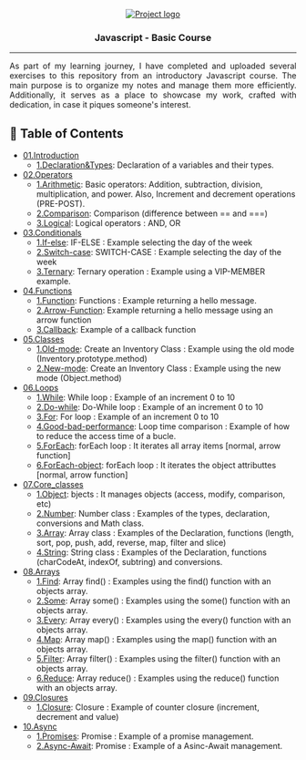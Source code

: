 <p align="center">
  <a href="" rel="noopener">
 <img src="https://coursework.vschool.io/content/images/size/w2000/2016/03/javascript-logo-banner.jpg" alt="Project logo"></a>
</p>

<h3 align="center">Javascript - Basic Course</h3>

---

<p align="justify">As part of my learning journey, I have completed and uploaded several exercises to this repository from an introductory Javascript course. The main purpose is to organize my notes and manage them more efficiently. Additionally, it serves as a place to showcase my work, crafted with dedication, in case it piques someone's interest.
    <br> 
</p>

## 📝 Table of Contents

- [01.Introduction](https://github.com/marc25219/javascript_basics/tree/main/01.Introduction)  
    - [1.Declaration&Types](https://github.com/marc25219/javascript_basics/blob/main/01.Introduction/1.Declaration%26Types.html):  Declaration of a variables and their types.
- [02.Operators](https://github.com/marc25219/javascript_basics/tree/main/02.Operators)
    - [1.Arithmetic](https://github.com/marc25219/javascript_basics/blob/main/02.Operators/1.Arithmetic.html):  Basic operators: Addition, subtraction, division, multiplication, and power. Also, Increment and decrement operations (PRE-POST).
    - [2.Comparison](https://github.com/marc25219/javascript_basics/blob/main/02.Operators/2.Comparison.html):  Comparison (difference between == and ===)
    - [3.Logical](https://github.com/marc25219/javascript_basics/blob/main/02.Operators/3.Logical.html):  Logical operators : AND, OR
- [03.Conditionals](https://github.com/marc25219/javascript_basics/tree/main/03.Conditionals)
    - [1.If-else](https://github.com/marc25219/javascript_basics/blob/main/03.Conditionals/1.If-else.html):  IF-ELSE : Example selecting the day of the week 
    - [2.Switch-case](https://github.com/marc25219/javascript_basics/blob/main/03.Conditionals/2.Switch-case.html):  SWITCH-CASE : Example selecting the day of the week
    - [3.Ternary](https://github.com/marc25219/javascript_basics/blob/main/03.Conditionals/3.Ternary.html):  Ternary operation : Example using a VIP-MEMBER example.
- [04.Functions](https://github.com/marc25219/javascript_basics/tree/main/04.Functions)
    - [1.Function](https://github.com/marc25219/javascript_basics/blob/main/04.Functions/1.Function.html):  Functions : Example returning a hello message.
    - [2.Arrow-Function](https://github.com/marc25219/javascript_basics/blob/main/04.Functions/2.Arrow-Function.html):  Example returning a hello message using an arrow function
    - [3.Callback](https://github.com/marc25219/javascript_basics/blob/main/04.Functions/3.Callback.html):  Example of a callback function
- [05.Classes](https://github.com/marc25219/javascript_basics/tree/main/05.Classes)
    - [1.Old-mode](https://github.com/marc25219/javascript_basics/blob/main/05.Classes/1.old-mode.html):  Create an Inventory Class : Example using the old mode (Inventory.prototype.method)
    - [2.New-mode](https://github.com/marc25219/javascript_basics/blob/main/05.Classes/2.new-mode.html):  Create an Inventory Class : Example using the new mode (Object.method)
- [06.Loops](https://github.com/marc25219/javascript_basics/tree/main/06.Loops)
    - [1.While](https://github.com/marc25219/javascript_basics/blob/main/06.Loops/1.while.html):  While loop : Example of an increment 0 to 10
    - [2.Do-while](https://github.com/marc25219/javascript_basics/blob/main/06.Loops/2.do-while.html):  Do-While loop : Example of an increment 0 to 10
    - [3.For](https://github.com/marc25219/javascript_basics/blob/main/06.Loops/3.for.html):  For loop : Example of an increment 0 to 10
    - [4.Good-bad-performance](https://github.com/marc25219/javascript_basics/blob/main/06.Loops/4.good-bad-performance.html):  Loop time comparison : Example of how to reduce the access time of a bucle.
    - [5.ForEach](https://github.com/marc25219/javascript_basics/blob/main/06.Loops/5.forEach.html):  forEach loop : It iterates all array items [normal, arrow function]
    - [6.ForEach-object](https://github.com/marc25219/javascript_basics/blob/main/06.Loops/6.forEach-object.html):  forEach loop : It iterates the object attributtes [normal, arrow function]
- [07.Core_classes](https://github.com/marc25219/javascript_basics/tree/main/07.Core_classes)
    - [1.Object](https://github.com/marc25219/javascript_basics/blob/main/07.Core_classes/1.object.html):  bjects : It manages objects (access, modify, comparison, etc)
    - [2.Number](https://github.com/marc25219/javascript_basics/blob/main/07.Core_classes/2.number.html):  Number class : Examples of the types, declaration, conversions and Math class.
    - [3.Array](https://github.com/marc25219/javascript_basics/blob/main/07.Core_classes/3.array.html):  Array class : Examples of the Declaration, functions (length, sort, pop, push, add, reverse, map, filter and slice)
    - [4.String](https://github.com/marc25219/javascript_basics/blob/main/07.Core_classes/4.string.html):  String class : Examples of the Declaration, functions (charCodeAt, indexOf, subtring) and conversions.
- [08.Arrays](https://github.com/marc25219/javascript_basics/tree/main/08.Arrays)
    - [1.Find](https://github.com/marc25219/javascript_basics/blob/main/08.Arrays/1.find.html):  Array find() : Examples using the find() function with an objects array.
    - [2.Some](https://github.com/marc25219/javascript_basics/blob/main/08.Arrays/2.some.html):  Array some() : Examples using the some() function with an objects array.
    - [3.Every](https://github.com/marc25219/javascript_basics/blob/main/08.Arrays/3.every.html):  Array every() : Examples using the every() function with an objects array.
    - [4.Map](https://github.com/marc25219/javascript_basics/blob/main/08.Arrays/4.map.html):  Array map() : Examples using the map() function with an objects array.
    - [5.Filter](https://github.com/marc25219/javascript_basics/blob/main/08.Arrays/5.filter.html):  Array filter() : Examples using the filter() function with an objects array.
    - [6.Reduce](https://github.com/marc25219/javascript_basics/blob/main/08.Arrays/6.reduce.html):  Array reduce() : Examples using the reduce() function with an objects array.
- [09.Closures](https://github.com/marc25219/javascript_basics/tree/main/09.Closures)
    - [1.Closure](https://github.com/marc25219/javascript_basics/blob/main/09.Closures/1.closure.html):  Closure : Example of counter closure (increment, decrement and value)
- [10.Async](https://github.com/marc25219/javascript_basics/tree/main/10.Async)
    - [1.Promises](https://github.com/marc25219/javascript_basics/blob/main/10.Async/1.Promises.html):  Promise : Example of a promise management.
    - [2.Async-Await](https://github.com/marc25219/javascript_basics/blob/main/10.Async/2.Async-Await.html):  Promise : Example of a Asinc-Await management. 
